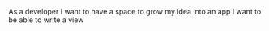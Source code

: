 
As a developer
  I want to have a space to grow my idea into an app
  I want to be able to write a view

